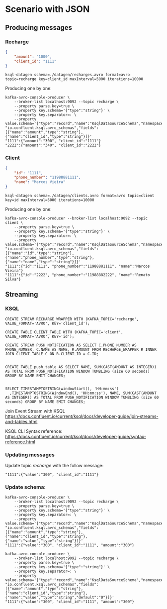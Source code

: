 # Scenario with JSON

## Producing messages

### Recharge

````json
{
    "amount": "1000",
    "client_id": "1111"
}
````

````
ksql-datagen schema=./datagen/recharges.avro format=avro topic=recharge key=client_id maxInterval=5000 iterations=10000
````

Producing one by one:

```
kafka-avro-console-producer \
    --broker-list localhost:9092 --topic recharge \
    --property parse.key=true \
    --property key.schema='{"type":"string"}' \
    --property key.separator=: \
    --property value.schema='{"type":"record","name":"KsqlDataSourceSchema","namespace": "io.confluent.ksql.avro_schemas","fields":[{"name":"amount","type":"string"}, {"name":"client_id","type":"string"}]}'
"1111":{"amount":"300", "client_id":"1111"}
"2222":{"amount":"340", "client_id":"2222"}
````

### Client

````json
{
    "id": "1111",
    "phone_number": "11988881111",
    "name": "Marcos Vieira"
}
````

````
ksql-datagen schema=./datagen/clients.avro format=avro topic=client key=id maxInterval=5000 iterations=10000
````

Producing one by one:

````
kafka-avro-console-producer --broker-list localhost:9092 --topic client \
    --property parse.key=true \
    --property key.schema='{"type":"string"}' \
    --property key.separator=: \
    --property value.schema='{"type":"record","name":"KsqlDataSourceSchema","namespace": "io.confluent.ksql.avro_schemas","fields":[{"name":"id","type":"string"}, {"name":"phone_number","type":"string"}, {"name":"name","type":"string"}]}'
"1111":{"id":"1111", "phone_number":"11988881111", "name":"Marcos Vieira"}
"1111":{"id":"2222", "phone_number":"11988882222", "name":"Renato Silva"}
````

## Streaming

### KSQL

````
CREATE STREAM RECHARGE_WRAPPER WITH (KAFKA_TOPIC='recharge', VALUE_FORMAT='AVRO', KEY='client_id');

CREATE TABLE CLIENT_TABLE WITH (KAFKA_TOPIC='client', VALUE_FORMAT='AVRO', KEY='id');

CREATE STREAM PUSH_NOTIFICATION AS SELECT C.PHONE_NUMBER AS PHONE_NUMBER, C.NAME AS NAME, R.AMOUNT FROM RECHARGE_WRAPPER R INNER JOIN CLIENT_TABLE C ON R.CLIENT_ID = C.ID;


CREATE TABLE push_table AS SELECT NAME, SUM(CAST(AMOUNT AS INTEGER)) AS TOTAL FROM PUSH_NOTIFICATION WINDOW TUMBLING (size 60 seconds) GROUP BY NAME EMIT CHANGES;


SELECT TIMESTAMPTOSTRING(windowStart(), 'HH:mm:ss')
  ,TIMESTAMPTOSTRING(WindowEnd(), 'HH:mm:ss'), NAME, SUM(CAST(AMOUNT AS INTEGER)) AS TOTAL FROM PUSH_NOTIFICATION WINDOW TUMBLING (size 60 seconds) GROUP BY NAME EMIT CHANGES;
````

Join Event Stream with KSQL https://docs.confluent.io/current/ksql/docs/developer-guide/join-streams-and-tables.html

KSQL CLI Syntax reference: https://docs.confluent.io/current/ksql/docs/developer-guide/syntax-reference.html

### Updating messages

Update topic *recharge* with the follow message:

````
"1111":{"value":"300", "client_id":"1111"}
````

### Update schema:

````
kafka-avro-console-producer \
    --broker-list localhost:9092 --topic recharge \
    --property parse.key=true \
    --property key.schema='{"type":"string"}' \
    --property key.separator=: \
    --property value.schema='{"type":"record","name":"KsqlDataSourceSchema","namespace": "io.confluent.ksql.avro_schemas","fields":[{"name":"amount","type":"string"}, {"name":"client_id","type":"string"}, {"name":"value","type":"string"}]}'
"1111":{"value":"300", "client_id":"1111", "amount":"300"}
````

````
kafka-avro-console-producer \
    --broker-list localhost:9092 --topic recharge \
    --property parse.key=true \
    --property key.schema='{"type":"string"}' \
    --property key.separator=: \
    --property value.schema='{"type":"record","name":"KsqlDataSourceSchema","namespace": "io.confluent.ksql.avro_schemas","fields":[{"name":"amount","type":"string"}, {"name":"client_id","type":"string"}, {"name":"value","type":"string","default":"0"}]}'
"1111":{"value":"300", "client_id":"1111", "amount":"300"}
````
